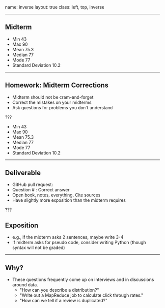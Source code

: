 name: inverse
layout: true
class: left, top, inverse

---

## Midterm

+ Min 43
+ Max 90
+ Mean 75.3
+ Median 77
+ Mode 77
+ Standard Deviation 10.2

---

## Homework: Midterm Corrections

  + Midterm should not be cram-and-forget
  + Correct the mistakes on your midterms
  + Ask questions for problems you don't understand

???

+ Min 43
+ Max 90
+ Mean 75.3
+ Median 77
+ Mode 77
+ Standard Deviation 10.2

---

## Deliverable

  + GitHub pull request:
  + Question # : Correct answer
  + Open book, notes, everything. Cite sources
  + Have slightly more exposition than the midterm requires

???

## Exposition

  + e.g., if the midterm asks 2 sentences, maybe write 3-4
  + If midterm asks for pseudo code, consider writing Python (though syntax
    will not be graded)

---

## Why?

  + These questions frequently come up on interviews and in discussions around
    data.
    + "How can you describe a distribution?"
    + "Write out a MapReduce job to calculate click through rates."
    + "How can we tell if a review is duplicated?"
